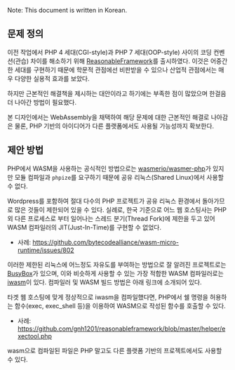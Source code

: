 Note: This document is written in Korean.

## 문제 정의
이전 작업에서 PHP 4 세대(CGI-style)과 PHP 7 세대(OOP-style) 사이의 코딩 컨벤션(관습) 차이를 해소하기 위해 [ReasonableFramework](https://github.com/gnh1201/reasonableframework)를 출시하였다. 이것은 어중간한 세대를 구현하기 때문에 학문적 관점에선 비판받을 수 있으나 산업적 관점에서는 매우 다양한 실용적 효과를 보았다.

하지만 근본적인 해결책을 제시하는 대안이라고 하기에는 부족한 점이 많았으며 한걸음 더 나아간 방법이 필요했다.

본 디자인에서는 WebAssembly을 채택하여 해당 문제에 대한 근본적인 해결로 나아감은 물론, PHP 기반의 아이디어가 다른 플랫폼에서도 사용될 가능성까지 확보한다.

## 제안 방법
PHP에서 WASM을 사용하는 공식적인 방법으로는 [wasmerio/wasmer-php](https://github.com/wasmerio/wasmer-php)가 있지만 모듈 컴파일과 `phpize`를 요구하기 때문에 공유 리눅스(Shared Linux)에서 사용할 수 없다.

Wordpress를 포함하여 절대 다수의 PHP 프로젝트가 공유 리눅스 환경에서 돌아가므로 많은 것들이 제한되어 있을 수 있다. 실례로, 한국 기준으로 어느 웹 호스팅사는 PHP 외 다른 프로세스로 부터 일어나는 스레드 분기(Thread Fork)에 제한을 두고 있어 WASM 컴파일러의 JIT(Just-In-Time)를 구현할 수 없었다.

  * 사례: https://github.com/bytecodealliance/wasm-micro-runtime/issues/802

이러한 제한된 리눅스에 어느정도 자유도를 부여하는 방법으로 잘 알려진 프로젝트로는 [BusyBox](https://busybox.net/)가 있으며, 이와 비슷하게 사용할 수 있는 가장 적합한 WASM 컴파일러로는 [iwasm](https://github.com/bytecodealliance/wasm-micro-runtime)이 있다. 컴파일러 및 WASM 빌드 방법은 아래 링크에 소개되어 있다.

타겟 웹 호스팅에 맞게 정상적으로 iwasm을 컴파일했다면, PHP에서 쉘 명령을 허용하는 함수(exec, exec_shell 등)을 이용하여 WASM으로 작성된 함수를 호출할 수 있다.

  * 사례: https://github.com/gnh1201/reasonableframework/blob/master/helper/exectool.php

wasm으로 컴파일된 파일은 PHP 말고도 다른 플랫폼 기반의 프로젝트에서도 사용할 수 있다.
